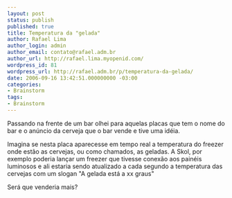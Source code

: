 ```yaml
---
layout: post
status: publish
published: true
title: Temperatura da "gelada"
author: Rafael Lima
author_login: admin
author_email: contato@rafael.adm.br
author_url: http://rafael.lima.myopenid.com/
wordpress_id: 81
wordpress_url: http://rafael.adm.br/p/temperatura-da-gelada/
date: 2006-09-16 13:42:51.000000000 -03:00
categories:
- Brainstorm
tags:
- Brainstorm
---
```

Passando na frente de um bar olhei para aquelas placas que tem o nome do bar e o an&uacute;ncio da cerveja que o bar vende e tive uma id&eacute;ia.

Imagina se nesta placa aparecesse em tempo real a temperatura do freezer onde est&atilde;o as cervejas, ou como chamados, as geladas. A Skol, por exemplo poderia lan&ccedil;ar um freezer que tivesse conex&atilde;o aos pain&eacute;is luminosos e ali estaria sendo atualizado a cada segundo a temperatura das cervejas com um slogan "A gelada est&aacute; a xx graus"

Ser&aacute; que venderia mais?
